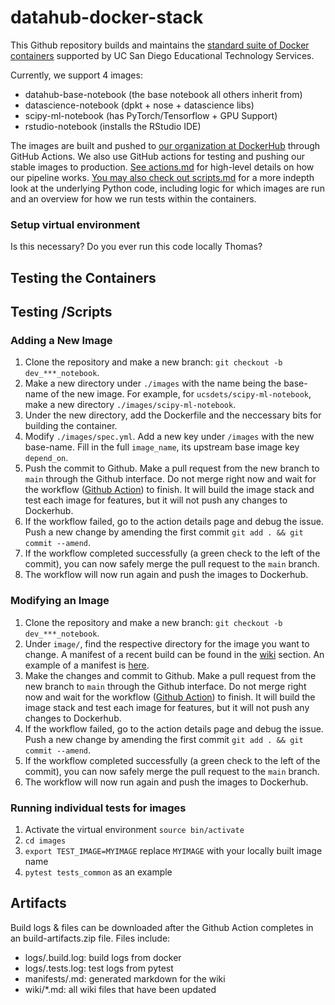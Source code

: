 # datahub-docker-stack

This Github repository builds and maintains the [standard suite of Docker containers](https://support.ucsd.edu/services?id=kb_article_view&sysparm_article=KB0032173&sys_kb_id=e61b198e1b74781048e9cae5604bcbe0) supported by UC San Diego Educational Technology Services.

Currently, we support 4 images:

* datahub-base-notebook (the base notebook all others inherit from)
* datascience-notebook (dpkt + nose + datascience libs)
* scipy-ml-notebook (has PyTorch/Tensorflow + GPU Support)
* rstudio-notebook (installs the RStudio IDE)

The images are built and pushed to [our organization at DockerHub](https://hub.docker.com/orgs/ucsdets/members) through GitHub Actions. We also use GitHub actions for testing and pushing our stable images to production. [See actions.md](/Documentations/actions.md) for high-level details on how our pipeline works. [You may also check out scripts.md](/Documentations/scripts.md) for a more indepth look at the underlying Python code, including logic for which images are run and an overview for how we run tests within the containers.

### Setup virtual environment

Is this necessary? Do you ever run this code locally Thomas?

## Testing the Containers


## Testing /Scripts


### Adding a New Image

1. Clone the repository and make a new branch: `git checkout -b dev_***_notebook`.
2. Make a new directory under `./images` with the name being the base-name of the new image. For example, for `ucsdets/scipy-ml-notebook`, make a new directory `./images/scipy-ml-notebook`.
3. Under the new directory, add the Dockerfile and the neccessary bits for building the container.
4. Modify `./images/spec.yml`. Add a new key under `/images` with the new base-name. Fill in the full `image_name`, its upstream base image key `depend_on`.
5. Push the commit to Github. Make a pull request from the new branch to `main` through the Github interface. Do not merge right now and wait for the workflow ([Github Action](https://github.com/ucsd-ets/datahub-docker-stack/actions)) to finish. It will build the image stack and test each image for features, but it will not push any changes to Dockerhub.
6. If the workflow failed, go to the action details page and debug the issue. Push a new change by amending the first commit `git add . && git commit --amend`.
7. If the workflow completed successfully (a green check to the left of the commit), you can now safely merge the pull request to the `main` branch.
8. The workflow will now run again and push the images to Dockerhub.

### Modifying an Image

1. Clone the repository and make a new branch: `git checkout -b dev_***_notebook`.
2. Under `image/`, find the respective directory for the image you want to change. A manifest of a recent build can be found in the [wiki](https://github.com/ucsd-ets/datahub-docker-stack/wiki) section. An example of a manifest is [here](https://github.com/ucsd-ets/datahub-docker-stack/wiki/ucsdets-datahub-base-notebook-2021.2-ec12f6b).
3. Make the changes and commit to Github. Make a pull request from the new branch to `main` through the Github interface. Do not merge right now and wait for the workflow ([Github Action](https://github.com/ucsd-ets/datahub-docker-stack/actions)) to finish. It will build the image stack and test each image for features, but it will not push any changes to Dockerhub.
4. If the workflow failed, go to the action details page and debug the issue. Push a new change by amending the first commit `git add . && git commit --amend`.
5. If the workflow completed successfully (a green check to the left of the commit), you can now safely merge the pull request to the `main` branch.
6. The workflow will now run again and push the images to Dockerhub.

### Running individual tests for images

1. Activate the virtual environment `source bin/activate`
2. `cd images`
3. `export TEST_IMAGE=MYIMAGE` replace `MYIMAGE` with your locally built image name
4. `pytest tests_common` as an example

## Artifacts

Build logs & files can be downloaded after the Github Action completes in an build-artifacts.zip file. Files include:

- logs/<image>.build.log: build logs from docker
- logs/<image>.tests.log: test logs from pytest
- manifests/<image>.md: generated markdown for the wiki
- wiki/*.md: all wiki files that have been updated
